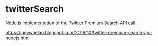# twitterSearch
Node.js implementation of the Twitter Premium Search API call

https://joeywhelan.blogspot.com/2019/10/twitter-premium-search-api-nodejs.html
